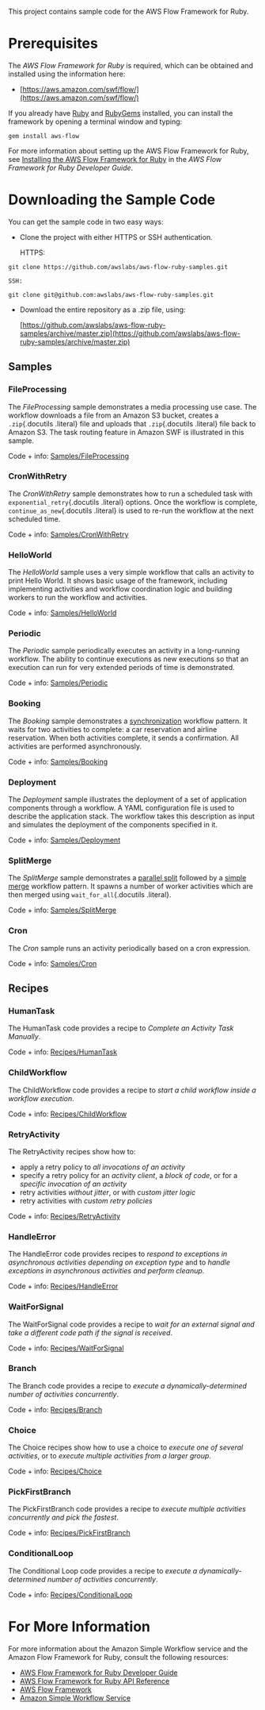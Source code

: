 This project contains sample code for the AWS Flow Framework for Ruby.

Prerequisites
=============

The *AWS Flow Framework for Ruby* is required, which can be obtained and
installed using the information here:

-   [https://aws.amazon.com/swf/flow/](https://aws.amazon.com/swf/flow/)

If you already have [Ruby](https://www.ruby-lang.org/) and
[RubyGems](http://rubygems.org/) installed, you can install the
framework by opening a terminal window and typing:

~~~~ {.literal-block}
gem install aws-flow
~~~~

For more information about setting up the AWS Flow Framework for Ruby,
see [Installing the AWS Flow Framework for
Ruby](http://docs.aws.amazon.com/amazonswf/latest/awsrbflowguide/installing.html)
in the *AWS Flow Framework for Ruby Developer Guide*.

Downloading the Sample Code
===========================

You can get the sample code in two easy ways:

-   Clone the project with either HTTPS or SSH authentication.

    HTTPS:

~~~~ {.literal-block}
git clone https://github.com/awslabs/aws-flow-ruby-samples.git
~~~~

    SSH:

~~~~ {.literal-block}
git clone git@github.com:awslabs/aws-flow-ruby-samples.git
~~~~

-   Download the entire repository as a .zip file, using:

    [https://github.com/awslabs/aws-flow-ruby-samples/archive/master.zip](https://github.com/awslabs/aws-flow-ruby-samples/archive/master.zip)

Samples
-------

### FileProcessing

The *FileProcessing* sample demonstrates a media processing use case.
The workflow downloads a file from an Amazon S3 bucket, creates a
`.zip`{.docutils .literal} file and uploads that `.zip`{.docutils
.literal} file back to Amazon S3. The task routing feature in Amazon SWF
is illustrated in this sample.

Code + info: [Samples/FileProcessing](Samples/FileProcessing/)

### CronWithRetry

The *CronWithRetry* sample demonstrates how to run a scheduled task with
`exponential_retry`{.docutils .literal} options. Once the workflow is
complete, `continue_as_new`{.docutils .literal} is used to re-run the
workflow at the next scheduled time.

Code + info: [Samples/CronWithRetry](Samples/CronWithRetry/)

### HelloWorld

The *HelloWorld* sample uses a very simple workflow that calls an
activity to print Hello World. It shows basic usage of the framework,
including implementing activities and workflow coordination logic and
building workers to run the workflow and activities.

Code + info: [Samples/HelloWorld](Samples/HelloWorld/)

### Periodic

The *Periodic* sample periodically executes an activity in a
long-running workflow. The ability to continue executions as new
executions so that an execution can run for very extended periods of
time is demonstrated.

Code + info: [Samples/Periodic](Samples/Periodic/)

### Booking

The *Booking* sample demonstrates a
[synchronization](http://docs.aws.amazon.com/amazonswf/latest/awsrbflowguide/programming-workflow-patterns.html#programming-workflow-patterns-synchronization)
workflow pattern. It waits for two activities to complete: a car
reservation and airline reservation. When both activities complete, it
sends a confirmation. All activities are performed asynchronously.

Code + info: [Samples/Booking](Samples/Booking/)

### Deployment

The *Deployment* sample illustrates the deployment of a set of
application components through a workflow. A YAML configuration file is
used to describe the application stack. The workflow takes this
description as input and simulates the deployment of the components
specified in it.

Code + info: [Samples/Deployment](Samples/Deployment/)

### SplitMerge

The *SplitMerge* sample demonstrates a [parallel
split](http://docs.aws.amazon.com/amazonswf/latest/awsrbflowguide/programming-workflow-patterns.html#programming-workflow-patterns-synchronization)
followed by a [simple
merge](http://docs.aws.amazon.com/amazonswf/latest/awsrbflowguide/programming-workflow-patterns.html#programming-workflow-patterns-simple-merge)
workflow pattern. It spawns a number of worker activities which are then
merged using `wait_for_all`{.docutils .literal}.

Code + info: [Samples/SplitMerge](Samples/SplitMerge/)

### Cron

The *Cron* sample runs an activity periodically based on a cron
expression.

Code + info: [Samples/Cron](Samples/Cron/)

Recipes
-------

### HumanTask

The HumanTask code provides a recipe to *Complete an Activity Task
Manually*.

Code + info: [Recipes/HumanTask](Recipes/HumanTask/)

### ChildWorkflow

The ChildWorkflow code provides a recipe to *start a child workflow
inside a workflow execution*.

Code + info: [Recipes/ChildWorkflow](Recipes/ChildWorkflow/)

### RetryActivity

The RetryActivity recipes show how to:

-   apply a retry policy to *all invocations of an activity*
-   specify a retry policy for an *activity client*, a *block of code*,
    or for a *specific invocation of an activity*
-   retry activities *without jitter*, or with *custom jitter logic*
-   retry activities with *custom retry policies*

Code + info: [Recipes/RetryActivity](Recipes/RetryActivity/)

### HandleError

The HandleError code provides recipes to *respond to exceptions in
asynchronous activities depending on exception type* and to *handle
exceptions in asynchronous activities and perform cleanup*.

Code + info: [Recipes/HandleError](Recipes/HandleError/)

### WaitForSignal

The WaitForSignal code provides a recipe to *wait for an external signal
and take a different code path if the signal is received*.

Code + info: [Recipes/WaitForSignal](Recipes/WaitForSignal/)

### Branch

The Branch code provides a recipe to *execute a dynamically-determined
number of activities concurrently*.

Code + info: [Recipes/Branch](Recipes/Branch/)

### Choice

The Choice recipes show how to use a choice to *execute one of several
activities*, or to *execute multiple activities from a larger group*.

Code + info: [Recipes/Choice](Recipes/Choice/)

### PickFirstBranch

The PickFirstBranch code provides a recipe to *execute multiple
activities concurrently and pick the fastest*.

Code + info: [Recipes/PickFirstBranch](Recipes/PickFirstBranch/)

### ConditionalLoop

The Conditional Loop code provides a recipe to *execute a
dynamically-determined number of activities concurrently*.

Code + info: [Recipes/ConditionalLoop](Recipes/ConditionalLoop/)

For More Information
====================

For more information about the Amazon Simple Workflow service and the
Amazon Flow Framework for Ruby, consult the following resources:

-   [AWS Flow Framework for Ruby Developer
    Guide](http://docs.aws.amazon.com/amazonswf/latest/awsrbflowguide/)
-   [AWS Flow Framework for Ruby API
    Reference](https://docs.aws.amazon.com/amazonswf/latest/awsrbflowapi/)
-   [AWS Flow Framework](http://aws.amazon.com/swf/flow/)
-   [Amazon Simple Workflow Service](http://aws.amazon.com/swf/)

